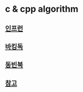 ﻿# c & cpp algorithm


## [인프런](./inflearn/인프런.md)
## [바킹독](./baaaaakingdog/바킹독.md)
## [동빈북](./dongbin/db.md)
## [참고](./good/참고.md)